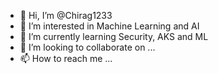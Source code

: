 - 👋 Hi, I’m @Chirag1233
- 👀 I’m interested in Machine Learning and AI
- 🌱 I’m currently learning Security, AKS and ML
- 💞️ I’m looking to collaborate on ...
- 📫 How to reach me ...

<!---
Chirag1233/Chirag1233 is a ✨ special ✨ repository because its `README.md` (this file) appears on your GitHub profile.
You can click the Preview link to take a look at your changes.
--->
